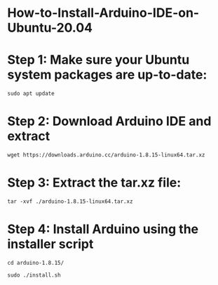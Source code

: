 # How-to-Install-Arduino-IDE-on-Ubuntu-20.04


# Step 1: Make sure your Ubuntu system packages are up-to-date:

```
sudo apt update
```

# Step 2: Download Arduino IDE and extract

```
wget https://downloads.arduino.cc/arduino-1.8.15-linux64.tar.xz
```
# Step 3: Extract the tar.xz file:

```
tar -xvf ./arduino-1.8.15-linux64.tar.xz
```

# Step 4: Install Arduino using the installer script
```
cd arduino-1.8.15/
 ```
```
sudo ./install.sh
```
